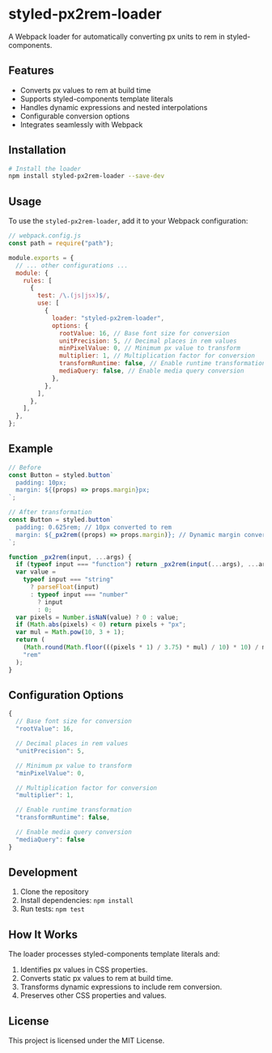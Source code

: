 # styled-px2rem-loader

A Webpack loader for automatically converting px units to rem in styled-components.

## Features

- Converts px values to rem at build time
- Supports styled-components template literals
- Handles dynamic expressions and nested interpolations
- Configurable conversion options
- Integrates seamlessly with Webpack

## Installation

```bash
# Install the loader
npm install styled-px2rem-loader --save-dev
```

## Usage

To use the `styled-px2rem-loader`, add it to your Webpack configuration:

```javascript
// webpack.config.js
const path = require("path");

module.exports = {
  // ... other configurations ...
  module: {
    rules: [
      {
        test: /\.(js|jsx)$/,
        use: [
          {
            loader: "styled-px2rem-loader",
            options: {
              rootValue: 16, // Base font size for conversion
              unitPrecision: 5, // Decimal places in rem values
              minPixelValue: 0, // Minimum px value to transform
              multiplier: 1, // Multiplication factor for conversion
              transformRuntime: false, // Enable runtime transformation
              mediaQuery: false, // Enable media query conversion
            },
          },
        ],
      },
    ],
  },
};
```

## Example

```javascript
// Before
const Button = styled.button`
  padding: 10px;
  margin: ${(props) => props.margin}px;
`;

// After transformation
const Button = styled.button`
  padding: 0.625rem; // 10px converted to rem
  margin: ${_px2rem((props) => props.margin)}; // Dynamic margin conversion
`;

function _px2rem(input, ...args) {
  if (typeof input === "function") return _px2rem(input(...args), ...args);
  var value =
    typeof input === "string"
      ? parseFloat(input)
      : typeof input === "number"
        ? input
        : 0;
  var pixels = Number.isNaN(value) ? 0 : value;
  if (Math.abs(pixels) < 0) return pixels + "px";
  var mul = Math.pow(10, 3 + 1);
  return (
    (Math.round(Math.floor(((pixels * 1) / 3.75) * mul) / 10) * 10) / mul +
    "rem"
  );
}
```

## Configuration Options

```javascript
{
  // Base font size for conversion
  "rootValue": 16,

  // Decimal places in rem values
  "unitPrecision": 5,

  // Minimum px value to transform
  "minPixelValue": 0,

  // Multiplication factor for conversion
  "multiplier": 1,

  // Enable runtime transformation
  "transformRuntime": false,

  // Enable media query conversion
  "mediaQuery": false
}
```

## Development

1. Clone the repository
2. Install dependencies: `npm install`
3. Run tests: `npm test`

## How It Works

The loader processes styled-components template literals and:

1. Identifies px values in CSS properties.
2. Converts static px values to rem at build time.
3. Transforms dynamic expressions to include rem conversion.
4. Preserves other CSS properties and values.

## License

This project is licensed under the MIT License.
